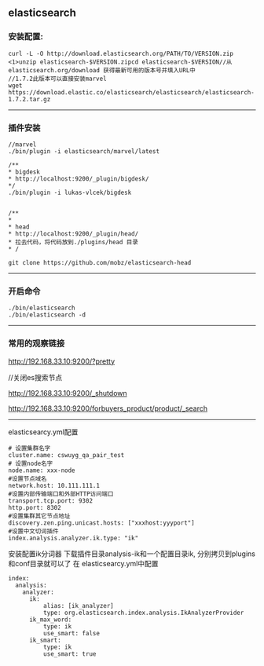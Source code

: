 ## elasticsearch
### 安装配置:
```shell
curl -L -O http://download.elasticsearch.org/PATH/TO/VERSION.zip <1>unzip elasticsearch-$VERSION.zipcd elasticsearch-$VERSION//从 elasticsearch.org/download 获得最新可用的版本号并填入URL中
//1.7.2此版本可以直接安装marvel
wget https://download.elastic.co/elasticsearch/elasticsearch/elasticsearch-1.7.2.tar.gz

```

------------

### 插件安装
```shell
//marvel
./bin/plugin -i elasticsearch/marvel/latest

/**
* bigdesk
* http://localhost:9200/_plugin/bigdesk/
*/
./bin/plugin -i lukas-vlcek/bigdesk


/**
*
* head
* http://localhost:9200/_plugin/head/
* 拉去代码，将代码放到./plugins/head 目录
* /

git clone https://github.com/mobz/elasticsearch-head

```

------------

### 开启命令
```shell
./bin/elasticsearch
./bin/elasticsearch -d
```

------------

### 常用的观察链接
http://192.168.33.10:9200/?pretty

//关闭es搜索节点

http://192.168.33.10:9200/_shutdown

http://192.168.33.10:9200/forbuyers_product/product/_search

------------------
elasticsearcy.yml配置
```shell
# 设置集群名字
cluster.name: cswuyg_qa_pair_test
# 设置node名字
node.name: xxx-node
#设置节点域名
network.host: 10.111.111.1
#设置内部传输端口和外部HTTP访问端口
transport.tcp.port: 9302
http.port: 8302
#设置集群其它节点地址
discovery.zen.ping.unicast.hosts: ["xxxhost:yyyport"]
#设置中文切词插件
index.analysis.analyzer.ik.type: "ik"
```

安装配置ik分词器
下载插件目录analysis-ik和一个配置目录ik, 分别拷贝到plugins和conf目录就可以了
在 elasticsearcy.yml中配置
```shell
index:
  analysis:
    analyzer:
      ik:
          alias: [ik_analyzer]
          type: org.elasticsearch.index.analysis.IkAnalyzerProvider
      ik_max_word:
          type: ik
          use_smart: false
      ik_smart:
          type: ik
          use_smart: true
```
